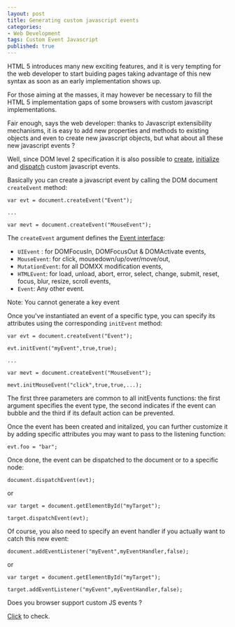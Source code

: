 ```yaml
---
layout: post
title: Generating custom javascript events
categories:
- Web Development
tags: Custom Event Javascript
published: true
---
```

HTML 5 introduces many new exciting features, and it is very tempting 
for the web developer to start buiding pages taking advantage of this 
new syntax as soon as an early implementation shows up.

<!--more-->

For those aiming at the masses, it may however be necessary to fill the 
HTML 5 implementation gaps of some browsers with custom javascript 
implementations.

Fair enough, says the web developer: thanks to Javascript extensibility 
mechanisms, it is easy to add new properties and methods to existing 
objects and even to create new javascript objects, but what about all 
these new javascript events ?

Well, since DOM level 2 specification it is also possible to 
[create](http://www.w3.org/TR/DOM-Level-2-Events/events.html#Events-document),
[initialize](http://www.w3.org/TR/DOM-Level-2-Events/events.html#Events-interface) and
[dispatch](http://www.w3.org/TR/DOM-Level-2-Events/events.html#Events-Registration-interfaces)
custom javascript events.

Basically you can create a javascript event by calling the DOM document <code>createEvent</code> method:

    
    var evt = document.createEvent("Event");
    
    ...
    
    var mevt = document.createEvent("MouseEvent");
    

The <code>createEvent</code> argument defines the <a href="http://www.w3.org/TR/DOM-Level-2-Events/events.html#Events-eventgroupings-uievents" alt="1.6.1. User Interface event types">Event interface</a>:

* <code>UIEvent</code> : for DOMFocusIn, DOMFocusOut & DOMActivate events,
* <code>MouseEvent</code>: for click, mousedown/up/over/move/out,
* <code>MutationEvent</code>: for all DOMXX modification events,
* <code>HTMLEvent</code>: for load, unload, abort, error, select, change, submit, reset, focus, blur, resize, scroll events,
* <code>Event</code>: Any other event.

Note: You cannot generate a key event

Once you've instantiated an event of a specific type, you can specify 
its attributes using the corresponding <code>initEvent</code> method:

    var evt = document.createEvent("Event");
    
    evt.initEvent("myEvent",true,true); 
    
    ...
    
    var mevt = document.createEvent("MouseEvent");
    
    mevt.initMouseEvent("click",true,true,...); 

The first three parameters are common to all initEvents functions: 
the first argument specifies the event type, the second indicates if the
 event can bubble and the third if its default action can be prevented.

Once the event has been created and initalized, you can further customize
 it by adding specific attributes you may want to pass to the listening function:

    evt.foo = "bar";

Once done, the event can be dispatched to the document or to a specific node:
    
    document.dispatchEvent(evt);

or

    var target = document.getElementById("myTarget");
    
    target.dispatchEvent(evt);

Of course, you also need to specify an event handler if you actually 
want to catch this new event:

    document.addEventListener("myEvent",myEventHandler,false);

or

    var target = document.getElementById("myTarget");
    
    target.addEventListener("myEvent",myEventHandler,false);

<script type="text/javascript">
function customJSEvent(){
var evt = document.createEvent("Event");
evt.initEvent("myEvent",true,true); 
evt.foo = "bar";
document.dispatchEvent(evt);
}
function handleEvent(e){
alert("OK: Received "+ e.type + " event with foo=" + e.foo);
}
document.addEventListener("myEvent",handleEvent,false);
</script>

Does you browser support custom JS events ?

<a href="#" onclick="customJSEvent();">Click</a> to check.
